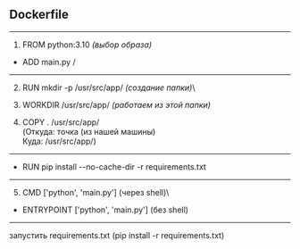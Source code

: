   Dockerfile 
 ---
---
1. FROM python:3.10  *(выбор образа)*
- ADD main.py /
---
2. RUN mkdir -p /usr/src/app/ *(создание папки)*\

3. WORKDIR /usr/src/app/ *(работаем из этой папки)*

4. COPY . /usr/src/app/ \
(Откуда: точка (из нашей машины)\
Куда: /usr/src/app/)  
---
- RUN pip install --no-cache-dir -r requirements.txt
---
5. CMD ['python', 'main.py'] (через shell)\
- ENTRYPOINT ['python', 'main.py'] (без shell)
---
запустить requirements.txt (pip install -r requirements.txt)


          




